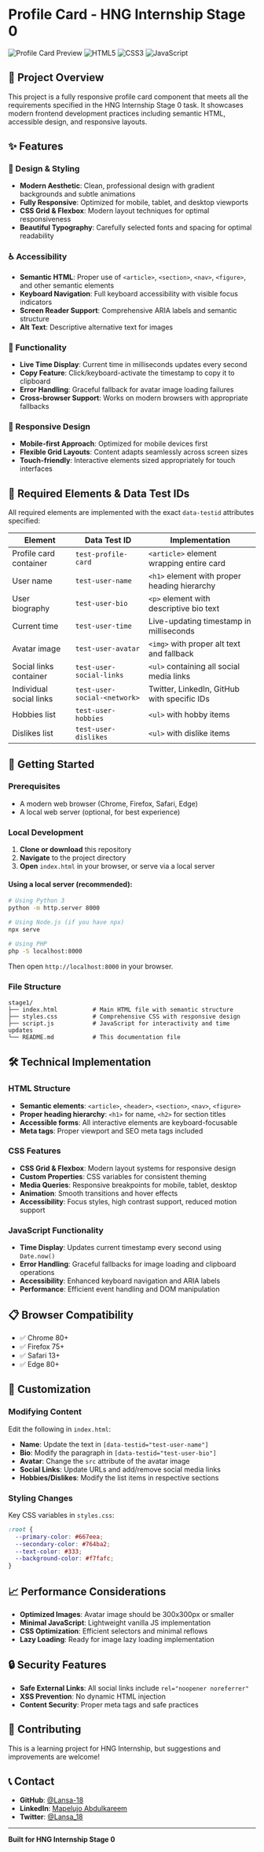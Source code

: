 # Profile Card - HNG Internship Stage 0

![Profile Card Preview](https://img.shields.io/badge/Status-Complete-green) ![HTML5](https://img.shields.io/badge/HTML5-E34F26?style=flat&logo=html5&logoColor=white) ![CSS3](https://img.shields.io/badge/CSS3-1572B6?style=flat&logo=css3&logoColor=white) ![JavaScript](https://img.shields.io/badge/JavaScript-F7DF1E?style=flat&logo=javascript&logoColor=black)

## 🎯 Project Overview

This project is a fully responsive profile card component that meets all the requirements specified in the HNG Internship Stage 0 task. It showcases modern frontend development practices including semantic HTML, accessible design, and responsive layouts.

## ✨ Features

### 🎨 Design & Styling

- **Modern Aesthetic**: Clean, professional design with gradient backgrounds and subtle animations
- **Fully Responsive**: Optimized for mobile, tablet, and desktop viewports
- **CSS Grid & Flexbox**: Modern layout techniques for optimal responsiveness
- **Beautiful Typography**: Carefully selected fonts and spacing for optimal readability

### ♿ Accessibility

- **Semantic HTML**: Proper use of `<article>`, `<section>`, `<nav>`, `<figure>`, and other semantic elements
- **Keyboard Navigation**: Full keyboard accessibility with visible focus indicators
- **Screen Reader Support**: Comprehensive ARIA labels and semantic structure
- **Alt Text**: Descriptive alternative text for images

### 🔧 Functionality

- **Live Time Display**: Current time in milliseconds updates every second
- **Copy Feature**: Click/keyboard-activate the timestamp to copy it to clipboard
- **Error Handling**: Graceful fallback for avatar image loading failures
- **Cross-browser Support**: Works on modern browsers with appropriate fallbacks

### 📱 Responsive Design

- **Mobile-first Approach**: Optimized for mobile devices first
- **Flexible Grid Layouts**: Content adapts seamlessly across screen sizes
- **Touch-friendly**: Interactive elements sized appropriately for touch interfaces

## 🎯 Required Elements & Data Test IDs

All required elements are implemented with the exact `data-testid` attributes specified:

| Element                 | Data Test ID                 | Implementation                               |
| ----------------------- | ---------------------------- | -------------------------------------------- |
| Profile card container  | `test-profile-card`          | `<article>` element wrapping entire card     |
| User name               | `test-user-name`             | `<h1>` element with proper heading hierarchy |
| User biography          | `test-user-bio`              | `<p>` element with descriptive bio text      |
| Current time            | `test-user-time`             | Live-updating timestamp in milliseconds      |
| Avatar image            | `test-user-avatar`           | `<img>` with proper alt text and fallback    |
| Social links container  | `test-user-social-links`     | `<ul>` containing all social media links     |
| Individual social links | `test-user-social-<network>` | Twitter, LinkedIn, GitHub with specific IDs  |
| Hobbies list            | `test-user-hobbies`          | `<ul>` with hobby items                      |
| Dislikes list           | `test-user-dislikes`         | `<ul>` with dislike items                    |

## 🚀 Getting Started

### Prerequisites

- A modern web browser (Chrome, Firefox, Safari, Edge)
- A local web server (optional, for best experience)

### Local Development

1. **Clone or download** this repository
2. **Navigate** to the project directory
3. **Open** `index.html` in your browser, or serve via a local server

#### Using a local server (recommended):

```bash
# Using Python 3
python -m http.server 8000

# Using Node.js (if you have npx)
npx serve

# Using PHP
php -S localhost:8000
```

Then open `http://localhost:8000` in your browser.

### File Structure

```
stage1/
├── index.html          # Main HTML file with semantic structure
├── styles.css          # Comprehensive CSS with responsive design
├── script.js           # JavaScript for interactivity and time updates
└── README.md           # This documentation file
```

## 🛠️ Technical Implementation

### HTML Structure

- **Semantic elements**: `<article>`, `<header>`, `<section>`, `<nav>`, `<figure>`
- **Proper heading hierarchy**: `<h1>` for name, `<h2>` for section titles
- **Accessible forms**: All interactive elements are keyboard-focusable
- **Meta tags**: Proper viewport and SEO meta tags included

### CSS Features

- **CSS Grid & Flexbox**: Modern layout systems for responsive design
- **Custom Properties**: CSS variables for consistent theming
- **Media Queries**: Responsive breakpoints for mobile, tablet, desktop
- **Animation**: Smooth transitions and hover effects
- **Accessibility**: Focus styles, high contrast support, reduced motion support

### JavaScript Functionality

- **Time Display**: Updates current timestamp every second using `Date.now()`
- **Error Handling**: Graceful fallbacks for image loading and clipboard operations
- **Accessibility**: Enhanced keyboard navigation and ARIA labels
- **Performance**: Efficient event handling and DOM manipulation

## 📋 Browser Compatibility

- ✅ Chrome 80+
- ✅ Firefox 75+
- ✅ Safari 13+
- ✅ Edge 80+

## 🎨 Customization

### Modifying Content

Edit the following in `index.html`:

- **Name**: Update the text in `[data-testid="test-user-name"]`
- **Bio**: Modify the paragraph in `[data-testid="test-user-bio"]`
- **Avatar**: Change the `src` attribute of the avatar image
- **Social Links**: Update URLs and add/remove social media links
- **Hobbies/Dislikes**: Modify the list items in respective sections

### Styling Changes

Key CSS variables in `styles.css`:

```css
:root {
  --primary-color: #667eea;
  --secondary-color: #764ba2;
  --text-color: #333;
  --background-color: #f7fafc;
}
```

## 📈 Performance Considerations

- **Optimized Images**: Avatar image should be 300x300px or smaller
- **Minimal JavaScript**: Lightweight vanilla JS implementation
- **CSS Optimization**: Efficient selectors and minimal reflows
- **Lazy Loading**: Ready for image lazy loading implementation

## 🔒 Security Features

- **Safe External Links**: All social links include `rel="noopener noreferrer"`
- **XSS Prevention**: No dynamic HTML injection
- **Content Security**: Proper meta tags and safe practices

## 🤝 Contributing

This is a learning project for HNG Internship, but suggestions and improvements are welcome!

## 📞 Contact

- **GitHub**: [@Lansa-18](https://github.com/Lansa-18)
- **LinkedIn**: [Mapelujo Abdulkareem](https://www.linkedin.com/in/lancer18/)
- **Twitter**: [@Lansa_18](https://x.com/Lansa_18")

---

**Built for HNG Internship Stage 0**

